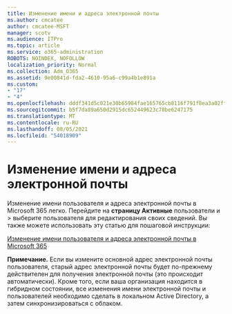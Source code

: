 ```yaml
---
title: Изменение имени и адреса электронной почты
ms.author: cmcatee
author: cmcatee-MSFT
manager: scotv
ms.audience: ITPro
ms.topic: article
ms.service: o365-administration
ROBOTS: NOINDEX, NOFOLLOW
localization_priority: Normal
ms.collection: Adm_O365
ms.assetid: 9e00841d-fda2-4610-95a6-c99a4b1e891a
ms.custom:
- "17"
- "4"
ms.openlocfilehash: dddf341d5c021e30b65984fae165765cb8116f791f8ea3a02ff70f27e73c19f7
ms.sourcegitcommit: b5f7da89a650d2915dc652449623c78be6247175
ms.translationtype: MT
ms.contentlocale: ru-RU
ms.lasthandoff: 08/05/2021
ms.locfileid: "54018909"
---
```

# <a name="change-a-name-and-email-address"></a>Изменение имени и адреса электронной почты

Изменение имени пользователя и адреса электронной почты в Microsoft 365 легко. Перейдите на **страницу Активные** пользователи и \> [](https://go.microsoft.com/fwlink/p/?linkid=834822) выберите пользователя для редактирования своих сведений. Вы также можете использовать эту статью для пошаговой инструкции:
  
[Изменение имени пользователя и адреса электронной почты в Microsoft 365](https://docs.microsoft.com/microsoft-365/admin/add-users/change-a-user-name-and-email-address)
  
 **Примечание.** Если вы измените основной адрес электронной почты пользователя, старый адрес электронной почты будет по-прежнему действителен для получения электронной почты (это происходит автоматически). Кроме того, если ваша организация находится в гибридном состоянии, все изменения имени электронной почты и пользователей необходимо сделать в локальном Active Directory, а затем синхронизироваться с облаком.